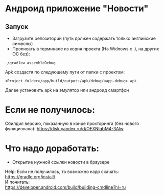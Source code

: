 # Андроид приложение "Новости"

## Запуск
- Загрузите репозиторий (путь должен содержать только английские символы)
- Прописать в терминале из корня проекта (На Widnows с ./, на других ОС без):
```
./gradlew assembleDebug
```  

Apk создастя по следующему пути от папки с проектом:
```
<Project folder>/app/build/outputs/apk/debug/<app-debug>.apk
```  

Далее установить apk на эмулятор или андроид смартфон  


# Если не получилось:
Сбилдил версию, показанную в конце прокторинга (без нового функционала): https://disk.yandex.ru/d/OEXNIqbM4-3Alw

# Что надо доработать:
- Открытие нужной ссылки новости в браузере




Help:
Если не получилось, то возможно надо скачать:  
https://gradle.org/install/  
И почитать:  
https://developer.android.com/build/building-cmdline?hl=ru  

